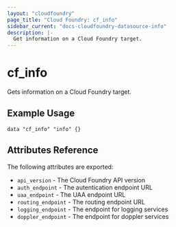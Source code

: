 ```yaml
---
layout: "cloudfoundry"
page_title: "Cloud Foundry: cf_info"
sidebar_current: "docs-cloudfoundry-datasource-info"
description: |-
  Get information on a Cloud Foundry target.
---
```


# cf\_info

Gets information on a Cloud Foundry target.

## Example Usage

```
data "cf_info" "info" {}
```

## Attributes Reference

The following attributes are exported:

* `api_version` - The Cloud Foundry API version
* `auth_endpoint` - The autentication endpoint URL
* `uaa_endpoint` - The UAA endpoint URL
* `routing_endpoint` - The routing endpoint URL
* `logging_endpoint` - The endpoint for logging services
* `doppler_endpoint` - The endpoint for doppler services
